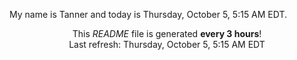 My name is Tanner and today is Thursday, October 5, 5:15 AM EDT.

<p align="center">This <i>README</i> file is generated <b>every 3 hours</b>!</br>Last refresh: Thursday, October 5, 5:15 AM EDT<br /></p>
